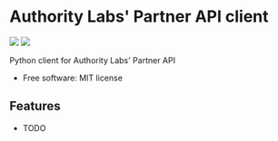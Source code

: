 # Authority Labs' Partner API client

[![](https://img.shields.io/travis/yola/authoritylabs-python.svg?style=flat-square)](https://travis-ci.org/yola/authoritylabs-python)
[![](https://img.shields.io/pypi/yola/authoritylabs-python.svg?style=flat-square)](https://warehouse.python.org/project/authoritylabs-python)

Python client for Authority Labs' Partner API

* Free software: MIT license

## Features

* TODO
